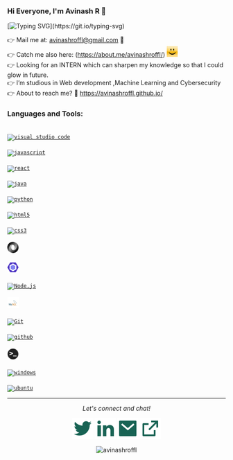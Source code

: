 ### Hi Everyone, I'm Avinash R  👋
[![Typing SVG](http://readme-typing-svg.herokuapp.com?color=F71E11&lines=Just+a+developer%2C+love+Technology....)](https://git.io/typing-svg)
<!-- <img src="https://github.com/Avinashroffl/Avinashroffl/blob/master/readme/top.svg" alt="up"> -->

👉 Mail me at: avinashroffl@gmail.com :speech_balloon:<br>
👉 Catch me also here: (https://about.me/avinashroffl/)   <img src="https://github.com/Avinashroffl/Avinashroffl/blob/master/img_resize_re_dft.gif" width="25" height="25" /><br>
👉 Looking for an INTERN which can sharpen my knowledge so that I could glow in future.<br>
👉 I’m studious in Web development ,Machine Learning and  Cybersecurity<br>
👉 About to reach me? :runner:   https://avinashroffl.github.io/ <br>
### Languages and Tools:

[<code>
<img alt="visual studio code" width="26px" src="https://img.icons8.com/fluent/240/000000/visual-studio-code-2019.png" />
</code>](https://code.visualstudio.com/)
[<code>
<img alt="javascript" width="26px" src="https://img.icons8.com/color/240/000000/javascript.png" />
</code>](https://developer.mozilla.org/en-US/docs/Web/JavaScript)
[<code>
<img alt="react" width="26px" src="https://img.icons8.com/color/240/000000/react-native.png" />
</code>](https://reactjs.org/)
[<code>
<img alt="java" width="26px" src="https://img.icons8.com/color/240/000000/java-coffee-cup-logo.png">
</code>](https://docs.oracle.com/en/java/)
[<code>
<img alt="python" width="26px" src="https://img.icons8.com/color/240/000000/python.png">
</code>](https://www.python.org/)
[<code>
<img alt="html5" width="26px" src="https://img.icons8.com/color/240/000000/html-5.png">
</code>](https://developer.mozilla.org/en-US/docs/Web/HTML)
[<code>
<img alt="css3" width="26px" src="https://img.icons8.com/color/240/000000/css3.png">
</code>](https://developer.mozilla.org/en-US/docs/Web/CSS)
[<code>
<img alt="json" width="26px" src="https://raw.githubusercontent.com/github/explore/80688e429a7d4ef2fca1e82350fe8e3517d3494d/topics/json/json.png">
</code>](https://www.json.org/json-en.html)
[<code>
<img alt="eslint" width="26px" src="https://raw.githubusercontent.com/github/explore/80688e429a7d4ef2fca1e82350fe8e3517d3494d/topics/eslint/eslint.png">
</code>](https://eslint.org/)
[<code>
<img alt="Node.js" width="26px" src="https://img.icons8.com/color/240/000000/nodejs.png">
</code>](https://nodejs.org/en/)
[<code>
<img alt="MySQL" width="26px" src="https://raw.githubusercontent.com/github/explore/80688e429a7d4ef2fca1e82350fe8e3517d3494d/topics/mysql/mysql.png">
</code>](https://dev.mysql.com/)
[<code>
<img alt="Git" width="26px" src="https://img.icons8.com/color/240/000000/git.png">
</code>](https://git-scm.com/)
[<code>
<img alt="github" width="26px" src="https://img.icons8.com/ios-glyphs/240/000000/github.png">
</code>](https://github.com/)
[<code>
<img alt="terminal" width="26px" src="https://raw.githubusercontent.com/github/explore/80688e429a7d4ef2fca1e82350fe8e3517d3494d/topics/terminal/terminal.png">
</code>](https://docs.microsoft.com/en-us/windows/terminal/)
[<code>
<img alt="windows" width="26px" src="https://img.icons8.com/color/240/000000/windows-10.png">
</code>](https://www.microsoft.com/en-us/windows)
[<code>
<img alt="ubuntu" width="26px" src="https://img.icons8.com/color/96/000000/ubuntu--v1.png">
</code>](https://ubuntu.com/)



<!--   <img src="https://github.com/Avinashroffl/Avinashroffl/blob/master/readme/down.svg" alt="bottom"> -->
<hr>
 <p align="center">
<i>Let's connect and chat!</i>
 </p>
  <p align="center">
    <a href="https://twitter.com/Avinashroffl" alt="Twitter"><img src="https://raw.githubusercontent.com/Avinashroffl/Avinashroffl/master/readme/twitter-fill.svg"></a>
    <a href="https://www.linkedin.com/in/avinashrofficial/" alt="Linkedin"><img src="https://raw.githubusercontent.com/Avinashroffl/Avinashroffl/master/readme/linkedin-fill.svg"></a>
    <a href="mailto:avinashroffl@gmail.com" alt="Contact me"><img src="https://raw.githubusercontent.com/Avinashroffl/Avinashroffl/master/readme/mail-fill.svg"></a>
    <a href="https://avinashroffl.github.io/" alt="My site"><img src="https://raw.githubusercontent.com/Avinashroffl/Avinashroffl/master/readme/external-link-line.svg"></a>
  </p>
  <p align="center"> <img src="https://komarev.com/ghpvc/?username=avinashroffl" alt="avinashroffl" /> </p>
  
  
